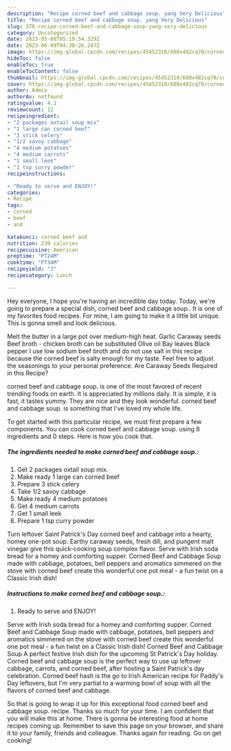 ```yaml
---
description: "Recipe corned beef and cabbage soup. yang Very Delicious"
title: "Recipe corned beef and cabbage soup. yang Very Delicious"
slug: 378-recipe-corned-beef-and-cabbage-soup-yang-very-delicious
category: Uncategorized
date: 2023-05-08T05:19:54.329Z
date: 2023-06-09T04:38:26.247Z
image: https://img-global.cpcdn.com/recipes/45452310/680x482cq70/corned-beef-and-cabbage-soup-recipe-main-photo.jpg
hideToc: false
enableToc: true
enableTocContent: false
thumbnail: https://img-global.cpcdn.com/recipes/45452310/680x482cq70/corned-beef-and-cabbage-soup-recipe-main-photo.jpg
cover: https://img-global.cpcdn.com/recipes/45452310/680x482cq70/corned-beef-and-cabbage-soup-recipe-main-photo.jpg
author: Admin
authorAv: notfound
ratingvalue: 4.1
reviewcount: 12
recipeingredient:
- "2 packages oxtail soup mix"
- "1 large can corned beef"
- "3 stick celery"
- "1/2 savoy cabbage"
- "4 medium potatoes"
- "4 medium carrots"
- "1 small leek"
- "1 tsp curry powder"
recipeinstructions:

- "Ready to serve and ENJOY!"
categories:
- Recipe
tags:
- corned
- beef
- and

katakunci: corned beef and 
nutrition: 239 calories
recipecuisine: American
preptime: "PT24M"
cooktime: "PT34M"
recipeyield: "3"
recipecategory: Lunch

---
```



Hey everyone, I hope you're having an incredible day today. Today, we're going to prepare a special dish, corned beef and cabbage soup.. It is one of my favorites food recipes. For mine, I am going to make it a little bit unique. This is gonna smell and look delicious.

Melt the butter in a large pot over medium-high heat. Garlic Caraway seeds Beef broth - chicken broth can be substituted Olive oil Bay leaves Black pepper I use low sodium beef broth and do not use salt in this recipe because the corned beef is salty enough for my taste. Feel free to adjust the seasonings to your personal preference. Are Caraway Seeds Required in this Recipe?

corned beef and cabbage soup. is one of the most favored of recent trending foods on earth. It is appreciated by millions daily. It is simple, it is fast, it tastes yummy. They are nice and they look wonderful. corned beef and cabbage soup. is something that I've loved my whole life.


To get started with this particular recipe, we must first prepare a few components. You can cook corned beef and cabbage soup. using 8 ingredients and 0 steps. Here is how you cook that.

<!--inarticleads1-->

##### The ingredients needed to make corned beef and cabbage soup.:

1. Get 2 packages oxtail soup mix.
1. Make ready 1 large can corned beef
1. Prepare 3 stick celery
1. Take 1/2 savoy cabbage
1. Make ready 4 medium potatoes
1. Get 4 medium carrots
1. Get 1 small leek
1. Prepare 1 tsp curry powder


Turn leftover Saint Patrick&#39;s Day corned beef and cabbage into a hearty, homey one-pot soup. Earthy caraway seeds, fresh dill, and pungent malt vinegar give this quick-cooking soup complex flavor. Serve with Irish soda bread for a homey and comforting supper. Corned Beef and Cabbage Soup made with cabbage, potatoes, bell peppers and aromatics simmered on the stove with corned beef create this wonderful one pot meal - a fun twist on a Classic Irish dish! 

<!--inarticleads2-->

##### Instructions to make corned beef and cabbage soup.:


1. Ready to serve and ENJOY!

Serve with Irish soda bread for a homey and comforting supper. Corned Beef and Cabbage Soup made with cabbage, potatoes, bell peppers and aromatics simmered on the stove with corned beef create this wonderful one pot meal - a fun twist on a Classic Irish dish! Corned Beef and Cabbage Soup A perfect festive Irish dish for the upcoming St Patrick&#39;s Day holiday. Corned beef and cabbage soup is the perfect way to use up leftover cabbage, carrots, and corned beef, after hosting a Saint Patrick&#39;s day celebration. Corned beef hash is the go to Irish American recipe for Paddy&#39;s Day leftovers, but I&#39;m very partial to a warming bowl of soup with all the flavors of corned beef and cabbage. 

So that is going to wrap it up for this exceptional food corned beef and cabbage soup. recipe. Thanks so much for your time. I am confident that you will make this at home. There is gonna be interesting food at home recipes coming up. Remember to save this page on your browser, and share it to your family, friends and colleague. Thanks again for reading. Go on get cooking!
